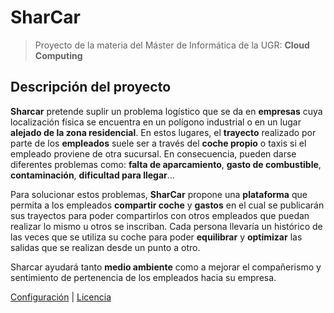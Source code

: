 # **SharCar**
>Proyecto de la materia del Máster de Informática de la UGR: **Cloud Computing**

## Descripción del proyecto
**Sharcar** pretende suplir un problema logístico que se da en **empresas** cuya localización física
se encuentra en un polígono industrial o en un lugar **alejado de la zona residencial**. En estos lugares, el
**trayecto** realizado por parte de los **empleados** suele ser a través del **coche propio** o taxis si el empleado
proviene de otra sucursal. En consecuencia, pueden darse diferentes problemas como: **falta de aparcamiento**, 
**gasto de combustible**, **contaminación**, **dificultad para llegar**...

Para solucionar estos problemas, **SharCar** propone una **plataforma** que permita a los empleados **compartir coche** y
**gastos** en el cual se publicarán sus trayectos para poder compartirlos con otros empleados que puedan realizar lo 
mismo u otros se inscriban. Cada persona llevaría un histórico de las veces que se utiliza su coche para poder 
**equilibrar** y **optimizar** las salidas que se realizan desde un punto a otro. 

Sharcar ayudará tanto **medio ambiente** como a mejorar el compañerismo y sentimiento de pertenencia de los empleados
hacia su empresa.

[Configuración](docs/Config.md) | [Licencia](LICENSE)
